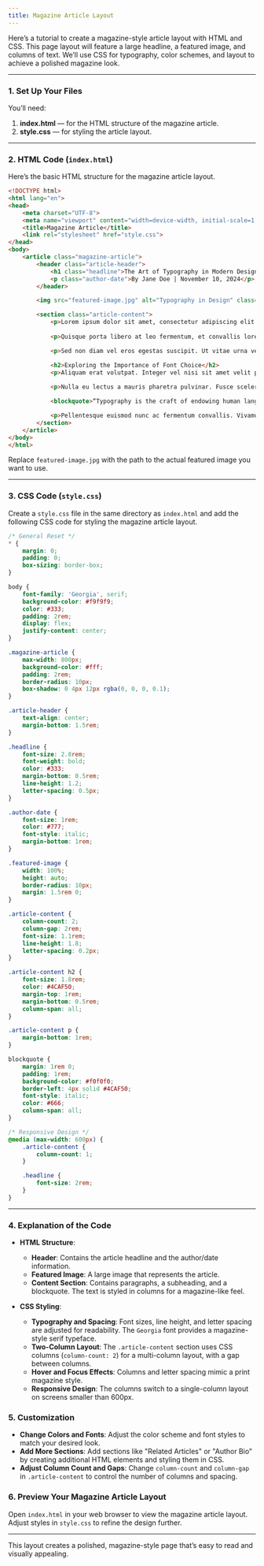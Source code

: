 ```yaml
---
title: Magazine Article Layout
---
```


Here’s a tutorial to create a magazine-style article layout with HTML and CSS. This page layout will feature a large headline, a featured image, and columns of text. We’ll use CSS for typography, color schemes, and layout to achieve a polished magazine look.

---

### 1. **Set Up Your Files**

You’ll need:
1. **index.html** — for the HTML structure of the magazine article.
2. **style.css** — for styling the article layout.

---

### 2. **HTML Code (`index.html`)**

Here’s the basic HTML structure for the magazine article layout.

```html
<!DOCTYPE html>
<html lang="en">
<head>
    <meta charset="UTF-8">
    <meta name="viewport" content="width=device-width, initial-scale=1.0">
    <title>Magazine Article</title>
    <link rel="stylesheet" href="style.css">
</head>
<body>
    <article class="magazine-article">
        <header class="article-header">
            <h1 class="headline">The Art of Typography in Modern Design</h1>
            <p class="author-date">By Jane Doe | November 10, 2024</p>
        </header>

        <img src="featured-image.jpg" alt="Typography in Design" class="featured-image">

        <section class="article-content">
            <p>Lorem ipsum dolor sit amet, consectetur adipiscing elit. Fusce euismod ultricies diam, vitae lacinia sapien dictum at. Praesent volutpat nibh id neque facilisis, in ultricies ligula sagittis. Sed aliquet nulla non risus luctus, ac sagittis arcu luctus.</p>
            
            <p>Quisque porta libero at leo fermentum, et convallis lorem gravida. Donec ultrices auctor urna, ut ultricies lacus tristique nec. Aenean faucibus ligula eu dui tristique, at dapibus ligula mollis. Vivamus ut risus sapien.</p>

            <p>Sed non diam vel eros egestas suscipit. Ut vitae urna vel felis facilisis elementum. Maecenas et libero id velit interdum fermentum vel ac felis.</p>

            <h2>Exploring the Importance of Font Choice</h2>
            <p>Aliquam erat volutpat. Integer vel nisi sit amet velit pretium consequat. Morbi tincidunt dolor in sollicitudin elementum. In hac habitasse platea dictumst. Duis vel arcu ut lacus pulvinar posuere ut eget purus.</p>
            
            <p>Nulla eu lectus a mauris pharetra pulvinar. Fusce scelerisque odio ut ligula tempor, at efficitur magna tempor. Vestibulum at eros et urna luctus fermentum ut at tortor.</p>

            <blockquote>“Typography is the craft of endowing human language with a durable visual form.” – Robert Bringhurst</blockquote>

            <p>Pellentesque euismod nunc ac fermentum convallis. Vivamus posuere lectus ac justo egestas, nec consectetur magna scelerisque.</p>
        </section>
    </article>
</body>
</html>
```

Replace `featured-image.jpg` with the path to the actual featured image you want to use.

---

### 3. **CSS Code (`style.css`)**

Create a `style.css` file in the same directory as `index.html` and add the following CSS code for styling the magazine article layout.

```css
/* General Reset */
* {
    margin: 0;
    padding: 0;
    box-sizing: border-box;
}

body {
    font-family: 'Georgia', serif;
    background-color: #f9f9f9;
    color: #333;
    padding: 2rem;
    display: flex;
    justify-content: center;
}

.magazine-article {
    max-width: 800px;
    background-color: #fff;
    padding: 2rem;
    border-radius: 10px;
    box-shadow: 0 4px 12px rgba(0, 0, 0, 0.1);
}

.article-header {
    text-align: center;
    margin-bottom: 1.5rem;
}

.headline {
    font-size: 2.8rem;
    font-weight: bold;
    color: #333;
    margin-bottom: 0.5rem;
    line-height: 1.2;
    letter-spacing: 0.5px;
}

.author-date {
    font-size: 1rem;
    color: #777;
    font-style: italic;
    margin-bottom: 1rem;
}

.featured-image {
    width: 100%;
    height: auto;
    border-radius: 10px;
    margin: 1.5rem 0;
}

.article-content {
    column-count: 2;
    column-gap: 2rem;
    font-size: 1.1rem;
    line-height: 1.8;
    letter-spacing: 0.2px;
}

.article-content h2 {
    font-size: 1.8rem;
    color: #4CAF50;
    margin-top: 1rem;
    margin-bottom: 0.5rem;
    column-span: all;
}

.article-content p {
    margin-bottom: 1rem;
}

blockquote {
    margin: 1rem 0;
    padding: 1rem;
    background-color: #f0f0f0;
    border-left: 4px solid #4CAF50;
    font-style: italic;
    color: #666;
    column-span: all;
}

/* Responsive Design */
@media (max-width: 600px) {
    .article-content {
        column-count: 1;
    }

    .headline {
        font-size: 2rem;
    }
}
```

---

### 4. **Explanation of the Code**

- **HTML Structure**:
  - **Header**: Contains the article headline and the author/date information.
  - **Featured Image**: A large image that represents the article.
  - **Content Section**: Contains paragraphs, a subheading, and a blockquote. The text is styled in columns for a magazine-like feel.

- **CSS Styling**:
  - **Typography and Spacing**: Font sizes, line height, and letter spacing are adjusted for readability. The `Georgia` font provides a magazine-style serif typeface.
  - **Two-Column Layout**: The `.article-content` section uses CSS columns (`column-count: 2`) for a multi-column layout, with a gap between columns.
  - **Hover and Focus Effects**: Columns and letter spacing mimic a print magazine style.
  - **Responsive Design**: The columns switch to a single-column layout on screens smaller than 600px.

### 5. **Customization**

- **Change Colors and Fonts**: Adjust the color scheme and font styles to match your desired look.
- **Add More Sections**: Add sections like "Related Articles" or "Author Bio" by creating additional HTML elements and styling them in CSS.
- **Adjust Column Count and Gaps**: Change `column-count` and `column-gap` in `.article-content` to control the number of columns and spacing.

### 6. **Preview Your Magazine Article Layout**

Open `index.html` in your web browser to view the magazine article layout. Adjust styles in `style.css` to refine the design further.

---

This layout creates a polished, magazine-style page that’s easy to read and visually appealing.